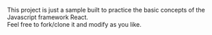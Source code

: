 This project is just a sample built to practice the basic concepts of the Javascript framework React.  
Feel free to fork/clone it and modify as you like. 
